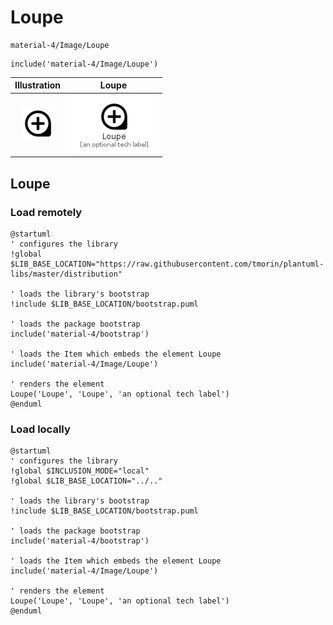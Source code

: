 # Loupe


```text
material-4/Image/Loupe
```

```text
include('material-4/Image/Loupe')
```



| Illustration | Loupe |
| :---: | :---: |
| ![illustration for Illustration](../../material-4/Image/Loupe.png) | ![illustration for Loupe](../../material-4/Image/Loupe.Local.png) |




## Loupe

### Load remotely
```plantuml
@startuml
' configures the library
!global $LIB_BASE_LOCATION="https://raw.githubusercontent.com/tmorin/plantuml-libs/master/distribution"

' loads the library's bootstrap
!include $LIB_BASE_LOCATION/bootstrap.puml

' loads the package bootstrap
include('material-4/bootstrap')

' loads the Item which embeds the element Loupe
include('material-4/Image/Loupe')

' renders the element
Loupe('Loupe', 'Loupe', 'an optional tech label')
@enduml
```

### Load locally
```plantuml
@startuml
' configures the library
!global $INCLUSION_MODE="local"
!global $LIB_BASE_LOCATION="../.."

' loads the library's bootstrap
!include $LIB_BASE_LOCATION/bootstrap.puml

' loads the package bootstrap
include('material-4/bootstrap')

' loads the Item which embeds the element Loupe
include('material-4/Image/Loupe')

' renders the element
Loupe('Loupe', 'Loupe', 'an optional tech label')
@enduml
```

